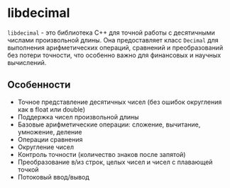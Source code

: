 # libdecimal

`libdecimal` - это библиотека C++ для точной работы с десятичными числами произвольной длины. Она предоставляет класс `Decimal` для выполнения арифметических операций, сравнений и преобразований без потери точности, что особенно важно для финансовых и научных вычислений.

## Особенности

- Точное представление десятичных чисел (без ошибок округления как в float или double)
- Поддержка чисел произвольной длины
- Базовые арифметические операции: сложение, вычитание, умножение, деление
- Операции сравнения
- Округление чисел
- Контроль точности (количество знаков после запятой)
- Преобразование в/из строк, целых чисел и чисел с плавающей точкой
- Потоковый ввод/вывод
